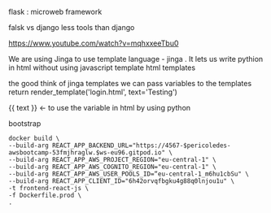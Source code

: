 flask : microweb framework

falsk vs django
less tools than django


https://www.youtube.com/watch?v=mqhxxeeTbu0

We are using Jinga to use template language - jinga . It lets us write pythion in html without using javascript template html templates

the good think of jinga templates we can pass variables to the templates
        return render_template('login.html', text='Testing')


{{ text }} <- to use the variable in html by using python

bootstrap

````
docker build \
--build-arg REACT_APP_BACKEND_URL="https://4567-$pericoledes-awsbootcamp-53fmjhraglw.$ws-eu96.gitpod.io" \
--build-arg REACT_APP_AWS_PROJECT_REGION="eu-central-1" \
--build-arg REACT_APP_AWS_COGNITO_REGION="eu-central-1" \
--build-arg REACT_APP_AWS_USER_POOLS_ID=“eu-central-1_m6hu1cbSu" \
--build-arg REACT_APP_CLIENT_ID="6h42orvqfbgku4g88q0lnjou1u" \
-t frontend-react-js \
-f Dockerfile.prod \
.
````

